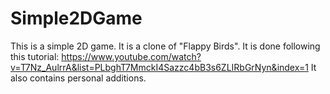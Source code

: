 # Simple2DGame

This is a simple 2D game.
It is a clone of "Flappy Birds".
It is done following this tutorial: https://www.youtube.com/watch?v=T7Nz_AulrrA&list=PLbghT7MmckI4Sazzc4bB3s6ZLIRbGrNyn&index=1
It also contains personal additions.